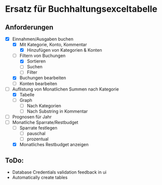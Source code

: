 # Ersatz für Buchhaltungsexceltabelle

## Anforderungen
- [X] Einnahmen/Ausgaben buchen
  - [X] Mit Kategorie, Konto, Kommentar
    - [X] Hinzufügen von Kategorien & Konten
  - [ ] Filtern von Buchungen
    - [X] Sortieren
    - [ ] Suchen
    - [ ] Filter
  - [X] Buchungen bearbeiten
  - [ ] Konten bearbeiten
- [ ] Auflistung von Monatlichen Summen nach Kategorie
  - [X] Tabelle
  - [ ] Graph
    - [ ] Nach Kategorien
    - [ ] Nach Substring in Kommentar
- [ ] Prognosen für Jahr
- [ ] Monatliche Sparrate/Restbudget
  - [ ] Sparrate festlegen
    - [ ] pauschal
    - [ ] prozentual
  - [X] Monatliches Restbudget anzeigen

## ToDo:

- Database Credentials validation feedback in ui
- Automatically create tables
